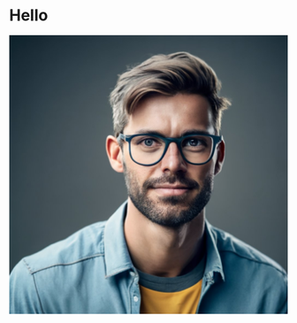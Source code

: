 <!--- 
  title: Demo title
-->

# Hello 

![Alt text](https://raw.githubusercontent.com/markolofsen/nextjs-unrealos-content/main/assets/test.jpeg)

